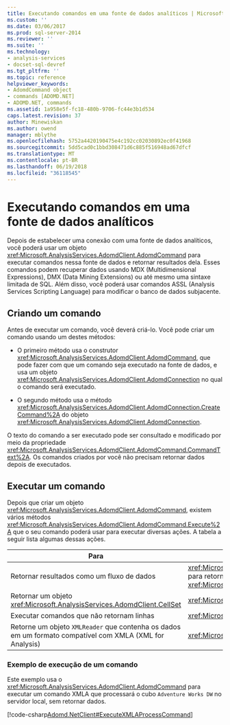 ```yaml
---
title: Executando comandos em uma fonte de dados analíticos | Microsoft Docs
ms.custom: ''
ms.date: 03/06/2017
ms.prod: sql-server-2014
ms.reviewer: ''
ms.suite: ''
ms.technology:
- analysis-services
- docset-sql-devref
ms.tgt_pltfrm: ''
ms.topic: reference
helpviewer_keywords:
- AdomdCommand object
- commands [ADOMD.NET]
- ADOMD.NET, commands
ms.assetid: 1a958e5f-fc18-480b-9706-fc44e3b1d534
caps.latest.revision: 37
author: Minewiskan
ms.author: owend
manager: mblythe
ms.openlocfilehash: 5752a4420190475e4c192cc02030892ec0f41968
ms.sourcegitcommit: 5dd5cad0c1bbd308471d6c885f516948ad67dfcf
ms.translationtype: MT
ms.contentlocale: pt-BR
ms.lasthandoff: 06/19/2018
ms.locfileid: "36118545"
---
```

# <a name="executing-commands-against-an-analytical-data-source"></a>Executando comandos em uma fonte de dados analíticos
  Depois de estabelecer uma conexão com uma fonte de dados analíticos, você poderá usar um objeto <xref:Microsoft.AnalysisServices.AdomdClient.AdomdCommand> para executar comandos nessa fonte de dados e retornar resultados dela. Esses comandos podem recuperar dados usando MDX (Multidimensional Expressions), DMX (Data Mining Extensions) ou até mesmo uma sintaxe limitada de SQL. Além disso, você poderá usar comandos ASSL (Analysis Services Scripting Language) para modificar o banco de dados subjacente.  
  
## <a name="creating-a-command"></a>Criando um comando  
 Antes de executar um comando, você deverá criá-lo. Você pode criar um comando usando um destes métodos:  
  
-   O primeiro método usa o construtor <xref:Microsoft.AnalysisServices.AdomdClient.AdomdCommand>, que pode fazer com que um comando seja executado na fonte de dados, e usa um objeto <xref:Microsoft.AnalysisServices.AdomdClient.AdomdConnection> no qual o comando será executado.  
  
-   O segundo método usa o método <xref:Microsoft.AnalysisServices.AdomdClient.AdomdConnection.CreateCommand%2A> do objeto <xref:Microsoft.AnalysisServices.AdomdClient.AdomdConnection>.  
  
 O texto do comando a ser executado pode ser consultado e modificado por meio da propriedade <xref:Microsoft.AnalysisServices.AdomdClient.AdomdCommand.CommandText%2A>. Os comandos criados por você não precisam retornar dados depois de executados.  
  
## <a name="running-a-command"></a>Executar um comando  
 Depois que criar um objeto <xref:Microsoft.AnalysisServices.AdomdClient.AdomdCommand>, existem vários métodos <xref:Microsoft.AnalysisServices.AdomdClient.AdomdCommand.Execute%2A> que o seu comando poderá usar para executar diversas ações. A tabela a seguir lista algumas dessas ações.  
  
|Para|Use este método|  
|--------|---------------------|  
|Retornar resultados como um fluxo de dados|<xref:Microsoft.AnalysisServices.AdomdClient.AdomdCommand.ExecuteReader%2A> para retornar um objeto <xref:Microsoft.AnalysisServices.AdomdClient.AdomdDataReader>|  
|Retornar um objeto <xref:Microsoft.AnalysisServices.AdomdClient.CellSet>|<xref:Microsoft.AnalysisServices.AdomdClient.AdomdCommand.ExecuteCellSet%2A>|  
|Executar comandos que não retornam linhas|<xref:Microsoft.AnalysisServices.AdomdClient.AdomdCommand.ExecuteNonQuery%2A>|  
|Retorne um objeto `XMLReader` que contenha os dados em um formato compatível com XMLA (XML for Analysis)|<xref:Microsoft.AnalysisServices.AdomdClient.AdomdCommand.ExecuteXmlReader%2A>|  
  
### <a name="example-of-running-a-command"></a>Exemplo de execução de um comando  
 Este exemplo usa o <xref:Microsoft.AnalysisServices.AdomdClient.AdomdCommand> para executar um comando XMLA que processará o cubo `Adventure Works DW` no servidor local, sem retornar dados.  
  
 [!code-csharp[Adomd.NetClient#ExecuteXMLAProcessCommand](../../snippets/csharp/SQL14/adomd.net/adomd.netclient/cs/adomdexample.cs#executexmlaprocesscommand)]  
  
  